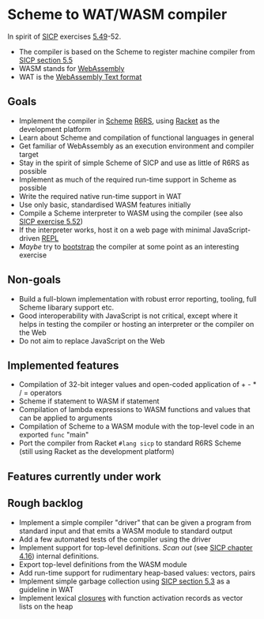 # Scheme to WAT/WASM compiler

In spirit of [SICP](https://mitpress.mit.edu/sites/default/files/sicp/index.html) exercises [5.49](https://mitpress.mit.edu/sites/default/files/sicp/full-text/book/book-Z-H-35.html#%_thm_5.49)-52.

* The compiler is based on the Scheme to register machine compiler from [SICP section 5.5](https://mitpress.mit.edu/sites/default/files/sicp/full-text/book/book-Z-H-35.html#%_sec_5.5)
* WASM stands for [WebAssembly](https://webassembly.org)
* WAT is the [WebAssembly Text format](https://webassembly.github.io/spec/core/text/index.html#)

## Goals

* Implement the compiler in [Scheme](https://en.wikipedia.org/wiki/Scheme_(programming_language)) [R6RS](http://www.r6rs.org), using [Racket](https://racket-lang.org) as the development platform
* Learn about Scheme and compilation of functional languages in general
* Get familiar of WebAssembly as an execution environment and compiler target
* Stay in the spirit of simple Scheme of SICP and use as little of R6RS as possible
* Implement as much of the required run-time support in Scheme as possible
* Write the required native run-time support in WAT
* Use only basic, standardised WASM features initially
* Compile a Scheme interpreter to WASM using the compiler (see also [SICP exercise 5.52](https://mitpress.mit.edu/sites/default/files/sicp/full-text/book/book-Z-H-35.html#%_thm_5.52))
* If the interpreter works, host it on a web page with minimal JavaScript-driven [REPL](https://en.wikipedia.org/wiki/Read–eval–print_loop)
* _Maybe_ try to [bootstrap](https://en.wikipedia.org/wiki/Bootstrapping_(compilers)) the compiler at some point as an interesting exercise

## Non-goals

* Build a full-blown implementation with robust error reporting, tooling, full Scheme libarary support etc.
* Good interoperability with JavaScript is not critical, except where it helps in testing the compiler or hosting an interpreter or the compiler on the Web
* Do not aim to replace JavaScript on the Web

## Implemented features

* Compilation of 32-bit integer values and open-coded application of + - * / = operators
* Scheme if statement to WASM if statement
* Compilation of lambda expressions to WASM functions and values that can be applied to arguments
* Compilation of Scheme to a WASM module with the top-level code in an exported `func` "main"
* Port the compiler from Racket `#lang sicp` to standard R6RS Scheme (still using Racket as the development platform)

## Features currently under work

## Rough backlog

* Implement a simple compiler "driver" that can be given a program from standard input and that emits a WASM module to standard output
* Add a few automated tests of the compiler using the driver
* Implement support for top-level definitions. _Scan out_ (see [SICP chapter 4.16](https://mitpress.mit.edu/sites/default/files/sicp/full-text/book/book-Z-H-26.html#%_sec_4.1.6)) internal definitions.
* Export top-level definitions from the WASM module
* Add run-time support for rudimentary heap-based values: vectors, pairs
* Implement simple garbage collection using [SICP section 5.3](https://mitpress.mit.edu/sites/default/files/sicp/full-text/book/book-Z-H-33.html#%_sec_5.3) as a guideline in WAT
* Implement lexical [closures](https://en.wikipedia.org/wiki/Closure_(computer_programming)) with function activation records as vector lists on the heap
